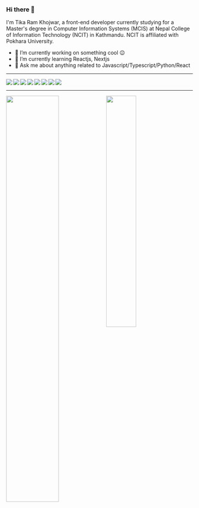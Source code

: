 ### Hi there 👋

I'm Tika Ram Khojwar, a front-end developer currently studying for a Master's degree in Computer Information Systems (MCIS) at Nepal College of Information Technology (NCIT) in Kathmandu. NCIT is affiliated with Pokhara University.

- 🔭 I’m currently working on something cool 😉
- 🌱 I’m currently learning Reactjs, Nextjs
- 💬 Ask me about anything related to Javascript/Typescript/Python/React


---------------------------------------------------------------------------------------------------------------------------------


<img align="left" src="https://img.shields.io/badge/html5-%23E34F26.svg?style=for-the-badge&logo=html5&logoColor=white" />

<img align="left" src="https://img.shields.io/badge/css3-%231572B6.svg?style=for-the-badge&logo=css3&logoColor=white" />

<img align="left" src="Bootstrap](https://img.shields.io/badge/bootstrap-%23563D7C.svg?style=for-the-badge&logo=bootstrap&logoColor=white" />

<img align="left" src="https://img.shields.io/badge/tailwindcss-%2338B2AC.svg?style=for-the-badge&logo=tailwind-css&logoColor=white" />

<img align="left" src="https://img.shields.io/badge/javascript-%23323330.svg?style=for-the-badge&logo=javascript&logoColor=%23F7DF1E" />

<img align="left" src="https://img.shields.io/badge/react-%2320232a.svg?style=for-the-badge&logo=react&logoColor=%2361DAFB" />

<img align="left" src="https://img.shields.io/badge/Next-black?style=for-the-badge&logo=next.js&logoColor=white" />

<img src="https://img.shields.io/badge/python-3670A0?style=for-the-badge&logo=python&logoColor=ffdd54" />

<!-- <img align="left" src="" /> -->


---------------------------------------------------------------------------------------------------------------------------------



<img align="left" width="53%" src="https://github-readme-stats.vercel.app/api?username=khojwar&show_icons=true&theme=radical" />

<img align="left" width="40%" src="https://github-readme-stats.vercel.app/api/top-langs/?username=khojwar&layout=compact" />





<!--
**khojwar/khojwar** is a ✨ _special_ ✨ repository because its `README.md` (this file) appears on your GitHub profile.


- 🔭 I’m currently working on something cool
- 🌱 I’m currently learning Reactjs, Nextjs
- 👯 I’m looking to collaborate on ...
- 🤔 I’m looking for help with ...
- 💬 Ask me about anything related to Javascript/Typescript/Python/React
- 📫 How to reach me: ...
- 😄 Pronouns: ...
- ⚡ Fun fact: ...
-->




<!-- 
resources for edit github profile:-
GitHub Readme stats: https://github.com/anuraghazra/github-readme-stats
Blog post workflow: https://github.com/gautamkrishnar/blog-post-workflow
Markdown badges: https://github.com/Ileriayo/markdown-badges 
-->


